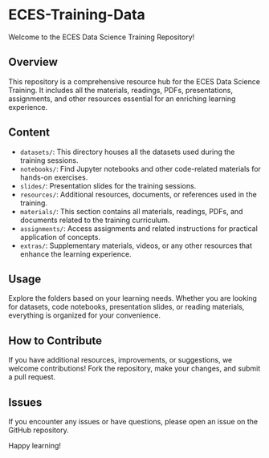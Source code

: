 # ECES-Training-Data

Welcome to the ECES Data Science Training Repository!

## Overview

This repository is a comprehensive resource hub for the ECES Data Science Training. It includes all the materials, readings, PDFs, presentations, assignments, and other resources essential for an enriching learning experience.

## Content

- `datasets/`: This directory houses all the datasets used during the training sessions.
- `notebooks/`: Find Jupyter notebooks and other code-related materials for hands-on exercises.
- `slides/`: Presentation slides for the training sessions.
- `resources/`: Additional resources, documents, or references used in the training.
- `materials/`: This section contains all materials, readings, PDFs, and documents related to the training curriculum.
- `assignments/`: Access assignments and related instructions for practical application of concepts.
- `extras/`: Supplementary materials, videos, or any other resources that enhance the learning experience.

## Usage

Explore the folders based on your learning needs. Whether you are looking for datasets, code notebooks, presentation slides, or reading materials, everything is organized for your convenience.

## How to Contribute

If you have additional resources, improvements, or suggestions, we welcome contributions! Fork the repository, make your changes, and submit a pull request.

## Issues

If you encounter any issues or have questions, please open an issue on the GitHub repository.

Happy learning!


